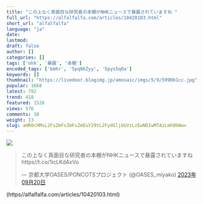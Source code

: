```yaml
---
title: "この上なく真面目な研究者の本棚がNHKニュースで暴露されていますね "
full_url: "https://alfalfalfa.com/articles/10420103.html"
short_url: "alfalfalfa"
language: "ja"
date: 
lastmod: 
draft: false
author: []
categories: []
tags: ['nhk', '暴露', '本棚']
encoded_tags: ['bmhr', '5pq06Zyy', '5pys5qOa']
keywords: []
thumbnail: "https://livedoor.blogimg.jp/amosaic/imgs/5/9/5990b1cc.jpg"
popular: 1668
latest: 792
trend: 418
featured: 1526
views: 576
comments: 38
weight: 13
slug: aHR0cHMvL2FsZmFsZmFsZmEuY29tL2FydGljbGVzLzEwNDIwMTAzLmh0bWw=
---
```


![](https://livedoor.blogimg.jp/amosaic/imgs/5/9/5990b1cc.jpg)

<blockquote class='twitter-tweet'><p lang='ja' dir='ltr'>この上なく真面目な研究者の本棚がNHKニュースで暴露されていますね https//t.co/1icLKd4xVo</p>— 京都大学OASES/PONCOTSプロジェクト (@OASES_miyako) <a href='https//twitter.com/OASES_miyako/status/1704431072476541323' target='_blank' rel='nofollow'>2023年09月20日</a></blockquote> 

(https//alfalfalfa.com/articles/10420103.html)
